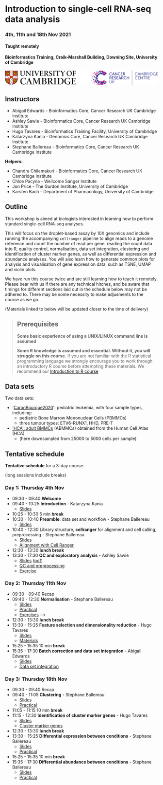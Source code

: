 # Introduction to single-cell RNA-seq data analysis 
### 4th, 11th and 18th Nov 2021
#### Taught remotely
#### Bioinformatics Training, Craik-Marshall Building, Downing Site, University of Cambridge

![](Images/uniOfCamCrukLogos.png)

## Instructors

* Abigail Edwards - Bioinformatics Core, Cancer Research UK Cambridge Institute
* Ashley Sawle - Bioinformatics Core, Cancer Research UK Cambridge Institute
* Hugo Tavares - Bioinformatics Training Facility, University of Cambridge
* Katarzyna Kania - Genomics Core, Cancer Research UK Cambridge Institute
* Stephane Ballereau - Bioinformatics Core, Cancer Research UK Cambridge Institute

**Helpers:**

* Chandra Chilamakuri - Bioinformatics Core, Cancer Research UK Cambridge Institute
* Chloe Pacyna - Wellcome Sanger Institute
* Jon Price - The Gurdon Institute, University of Cambridge
* Karsten Bach - Department of Pharmacology, University of Cambridge

## Outline

This workshop is aimed at biologists interested in learning how to perform
standard single-cell RNA-seq analyses. 

This will focus on the droplet-based assay by 10X genomics and include running
the accompanying `cellranger` pipeline to align reads to a genome reference and
count the number of read per gene, reading the count data into R, quality control,
normalisation, data set integration, clustering and identification of cluster
marker genes, as well as differential expression and abundance analyses.
You will also learn how to generate common plots for analysis and visualisation
of gene expression data, such as TSNE, UMAP and violin plots.

We have run this course twice and are still learning how to teach it remotely.
Please bear with us if there are any technical hitches, and be aware that timings
for different sections laid out in the schedule below may not be adhered to.
There may be some necessity to make adjusments to the course as we go.

(Materials linked to below will be updated closer to the time of delivery)

> ## Prerequisites
>
> __**Some basic experience of using a UNIX/LINUX command line is assumed**__
> 
> __**Some R knowledge is assumed and essential. Without it, you
> will struggle on this course.**__ 
> If you are not familiar with the R statistical programming language we
> strongly encourage you to work through an introductory R course before
> attempting these materials.
> We recommend our [Introduction to R course](https://bioinformatics-core-shared-training.github.io/r-intro/)

## Data sets

Two data sets:

* '[CaronBourque2020](https://www.nature.com/articles/s41598-020-64929-x)': pediatric leukemia, with four sample types, including:
  * pediatric Bone Marrow Mononuclear Cells (PBMMCs)
  * three tumour types: ETV6-RUNX1, HHD, PRE-T  
* ['HCA': adult BMMCs](https://data.humancellatlas.org/explore/projects/cc95ff89-2e68-4a08-a234-480eca21ce79) (ABMMCs) obtained from the Human Cell Atlas (HCA)
  * (here downsampled from 25000 to 5000 cells per sample)

## Tentative schedule

**Tentative schedule** for a 3-day course.

(long sessions include breaks)

### Day 1: Thursday 4th Nov

* 09:30 - 09:40 **Welcome** <!-- Paul -->
* 09:40 - 10:25 **Introduction** - Katarzyna Kania
    + [Slides](Slides/01_Introduction.pdf)
* 10:25 - 10:30 5 min **break** 
* 10:30 - 10:40 **Preamble**: data set and workflow - Stephane Ballereau
    + [Slides](Slides/02_PreambleSlides.html)
* 10:40 - 12:30 Library structure, **cellranger** for alignment and cell calling, preprocessing - Stephane Ballereau
    + [Slides](Slides/03_CellRangerSlides.html) <!-- \([pdf](scRNAseq/Slides/CellRangerSlides.pdf)\) -->
    + [Alignment with Cell Ranger](Markdowns/03_CellRanger.html)
* 12:30 - 13:30 **lunch break**
* 13:30 - 17:30 **QC and exploratory analysis** - Ashley Sawle
    + [Slides](Slides/04_QualityControlSlides.html) \([pdf](Slides/04_QualityControlSlides.pdf)\)
    + [QC and preprocessing](Markdowns/04_Preprocessing_And_QC.html)     
    + [Exercise](Markdowns/04_Preprocessing_And_QC.Exercise.html)  

### Day 2: Thursday 11th Nov

* 09:30 - 09:40 Recap <!-- Stephane -->
* 09:40 - 12:30 **Normalisation** - Stephane Ballereau
    + [Slides](Slides/05_normalisationSlides.html) <!-- \([pdf](scRNAseq/Slides/05_normalisationSlides.pdf)\) -->
    + [Practical](Markdowns/05_normalisation.html)     
    + [Exercises](Markdowns/05_normalisation_exercise.html) -->
    <!-- + [Exercise Solutions](Markdowns/05_normalisation_exercise_solutions.html) -->
* 12:30 - 13:30 **lunch break**
* 13:30 - 15:25 **Feature selection and dimensionality reduction** - Hugo Tavares
    + [Slides](Slides/06_FeatureSelectionAndDimensionalityReduction_slides.html)
    + [Materials](Markdowns/06_FeatureSelectionAndDimensionalityReduction.html)
* 15:25 - 15:35 10 min **break**
* 15:35 - 17:30 **Batch correction and data set integration** - Abigail Edwards
    + [Slides](Slides/DataIntegrationAndBatchCorrectionSlides.html)  
    + [Data set integration](Markdowns/dataSetIntegration_PBMMC_ETV6-RUNX1.html)
    <!-- extended ? -->

### Day 3: Thursday 18th Nov

* 09:30 - 09:40 Recap <!-- Stephane -->
* 09:40 - 11:05 **Clustering** - Stephane Ballereau
    + [Slides](Slides/clusteringSlides.html)
    + [Practical](Markdowns/clusteringPostDsi.html)     
    <!-- + [Exercise Solutions](scRNAseq/Markdowns/clusteringPostDsi_exercise_solution.html) -->
* 11:05 - 11:15 10 min **break** 
* 11:15 - 12:30 **Identification of cluster marker genes** - Hugo Tavares
    + [Slides](Slides/MarkerIdentificationSlides.html)
    + [Cluster marker genes](Markdowns/ClusterMarkerGenes2021.html)
    <!-- + [Exercise Solutions](scRNAseq/CourseMaterials/Exercises/ClusterMarkerGenes2021.Exercise.Solutions.html) -->
* 12:30 - 13:30 **lunch break**
* 13:30 - 15:25 **Differential expression between conditions** - Stephane Ballereau
    + [Slides](Slides/multiSplCompSlides.html)
    + [Practical](Markdowns/multiSplComp.html)     
    <!-- + [Exercise1 Solutions](scRNAseq/Markdowns/multiSplComp_exercise1_solutions.html) -->
    <!-- + [Exercise2 Solutions](scRNAseq/Markdowns/multiSplComp_exercise2_solutions.html) -->
* 15:25 - 15:35 10 min **break** 
* 15:35 - 17:30 **Differential abundance between conditions** - Stephane Ballereau
    + [Slides](Slides/multiSplCompSlides.html)
    + [Practical](Markdowns/multiSplComp.html)     
    <!-- + [Exercise1 Solutions](scRNAseq/Markdowns/multiSplComp_exercise1_solutions.html) -->
    <!-- + [Exercise2 Solutions](scRNAseq/Markdowns/multiSplComp_exercise2_solutions.html) -->
